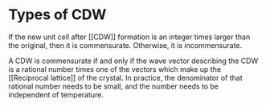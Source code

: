 # Types of CDW
If the new unit cell after [[CDW]] formation is an integer times larger than the original, then it is commensurate. Otherwise, it is incommensurate.

A CDW is commensurate if and only if the wave vector describing the CDW is a rational number times one of the vectors which make up the [[Reciprocal lattice]] of the crystal. In practice, the denominator of that rational number needs to be small, and the number needs to be independent of temperature.